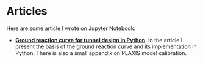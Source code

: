 # Articles

Here are some article I wrote on Jupyter Notebook:

- <a href="https://github.com/edoglione/Articles/blob/main/lin_car_medium.ipynb"><b>Ground reaction curve for tunnel design in Python</b></a>. In the article I present the basis of the ground reaction curve and its implementation in Python. There is also a small appendix on PLAXIS model calibration.
